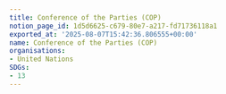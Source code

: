 ```yaml
---
title: Conference of the Parties (COP)
notion_page_id: 1d5d6625-c679-80e7-a217-fd71736118a1
exported_at: '2025-08-07T15:42:36.806555+00:00'
name: Conference of the Parties (COP)
organisations:
- United Nations
SDGs:
- 13
---
```


